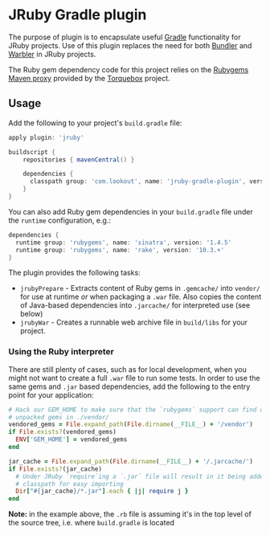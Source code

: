 # JRuby Gradle plugin

The purpose of plugin is to encapsulate useful [Gradle](http://www.gradle.org/)
functionality for JRuby projects. Use of this plugin replaces the need for both
[Bundler](http://bundler.io/) and [Warbler](https://github.com/jruby/warbler)
in JRuby projects.


The Ruby gem dependency code for this project relies on the [Rubygems Maven
proxy](http://rubygems-proxy.torquebox.org/) provided by the
[Torquebox](http://torquebox.org) project.


## Usage

Add the following to your project's `build.gradle` file:

```groovy
apply plugin: 'jruby'

buildscript {
    repositories { mavenCentral() }

    dependencies {
      classpath group: 'com.lookout', name: 'jruby-gradle-plugin', version: '1.0.7-SNAPSHOT'
    }
}
```

You can also add Ruby gem dependencies in your `build.gradle` file under the
`runtime` configuration, e.g.:

```groovy
dependencies {
  runtime group: 'rubygems', name: 'sinatra', version: '1.4.5'
  runtime group: 'rubygems', name: 'rake', version: '10.3.+'
}
```


The plugin provides the following tasks:

 * `jrubyPrepare` - Extracts content of Ruby gems in `.gemcache/` into `vendor/`
   for use at runtime *or* when packaging a `.war` file. Also copies the
   content of Java-based dependencies into `.jarcache/` for interpreted use
   (see below)
 * `jrubyWar` - Creates a runnable web archive file in `build/libs` for your
   project.


### Using the Ruby interpreter

There are still plenty of cases, such as for local development, when you might
not want to create a full `.war` file to run some tests. In order to use the
same gems and `.jar` based dependencies, add the following to the entry point
for your application:

```ruby
# Hack our GEM_HOME to make sure that the `rubygems` support can find our
# unpacked gems in ./vendor/
vendored_gems = File.expand_path(File.dirname(__FILE__) + '/vendor')
if File.exists?(vendored_gems)
  ENV['GEM_HOME'] = vendored_gems
end

jar_cache = File.expand_path(File.dirname(__FILE__) + '/.jarcache/')
if File.exists?(jar_cache)
  # Under JRuby `require`ing a `.jar` file will result in it being added to the
  # classpath for easy importing
  Dir["#{jar_cache}/*.jar"].each { |j| require j }
end
```

**Note:** in the example above, the `.rb` file is assuming it's in the top
level of the source tree, i.e. where `build.gradle` is located
